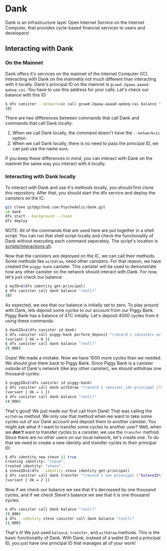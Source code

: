 # Dank

Dank is an infrastructure layer Open Internet Service on the Internet Computer, that provides cycle-based financial services to users and developers!

## Interacting with Dank

### On the Mainnet

Dank offers it's services on the mainnet of the Internet Computer (IC). Interacting with Dank on the mainnetis not much different than interacting with it locally.
Dank's principal ID on the mainnet is `gcuwd-2qaaa-aaaad-qakeq-cai`. You have to use this address for your calls. Let's check our
balance with this ID:

```bash
$ dfx canister --network=ic call gcuwd-2qaaa-aaaad-qakeq-cai balance "(null)"
(0)
```

There are two differences between commands that call Dank and commands that call Dank locally:

1. When we call Dank locally, the command doesn't have the `--network=ic` option.
2. When we call Dank locally, there is no need to pass the principal ID, we can just use the name `dank`.

If you keep these differences in mind, you can interact with Dank on the mainnet the same way you interact with it locally.

### Interacting with Dank locally

To interact with Dank and use it's methods locally, you should first clone this repository.
After that, you should start the dfx service and deploy the canisters on the IC:

```bash
git clone git@github.com:Psychedelic/dank.git
cd dank
dfx start --background --clean
dfx deploy
```

NOTE: All of the commands that are used here are put together in a shell script. You can run that shell script locally and
check the functionality of Dank without executing each command seperately. The script's location is [scripts/interactions.sh](https://github.com/Psychedelic/dank/blob/nima/scripts/interactions.sh).

Now that the canisters are deployed on the IC, we can call their methods. Some methods like `withdraw`, need other canisters.
For that reason, we have created the `piggy-bank` canister. This canister will be used to demonstrate how any other canister on
the network should interact with Dank. For now, let's just check our balance:

```bash
$ myID=$(dfx identity get-principal)
$ dfx canister call dank balance "(null)"
(0)
```

As expected, we see that our balance is initially set to zero. To play around with Dank, lets deposit some cycles to our account from
our Piggy Bank. Piggy Bank has a balance of 4TC initially. Let's deposit 4000 cycles from it using these commands:

```bash
$ dankID=$(dfx canister id dank)
$ dfx canister call piggy-bank perform_deposit "(record { canister= principal \"$dankID\"; account=null; cycles=5000 })"
(variant { Ok = 0 })
$ dfx canister call dank balance "(null)"
(5_000)
```

Oops! We made a mistake. Now we have 1000 more cycles than we needed. We should give them back to Piggy Bank. Since Piggy Bank
is a canister outside of Dank's network (like any other canister), we should withdraw one thousand cycles:

```bash
$ piggyID=$(dfx canister id piggy-bank)
$ dfx canister call dank withdraw "(record { canister_id= principal \"$piggyID\"; amount= 2000})"
(variant { Ok = 1 })
$ dfx canister call dank balance "(null)"
(4_000)
```

That's good! We just made our first call from Dank! That was calling the `withdraw` method. We only use that method when we want to
take some cycles out of our Dank account and deposit them to another canister. You might ask what if I want to transfer some cycles
to another user? Well, when we ___don't___ want to transfer cycles to a canister, we use the `transfer` method. Since there are no
other users on our local network, let's create one. To do that we need to create a new identity and transfer cycles to their principal ID:

```bash
$ dfx identity new steve || true
Creating identity: "steve".
Created identity: "steve".
$ steveID=$(dfx --identity steve identity get-principal)
$ dfx canister call dank transfer "(record { to= principal \"$steveID\"; amount= 1000 })"
(variant { Ok = 2 })
```

Now if we check our balance we see that it's decreased by one thousand cycles, and if we check Steve's balance we see that it is one thousand cycles:

```bash
$ dfx canister call dank balance "(null)"
(3_000)
$ dfx --identity steve canister call dank balance "(null)"
(1_000)
```

That's it! We just used `balance`, `transfer`, and `withdraw` methods. This is the basic functionality of Dank. With Dank, instead
of a wallet ID and a principal ID, you just have one principal ID that manages all of your work!
